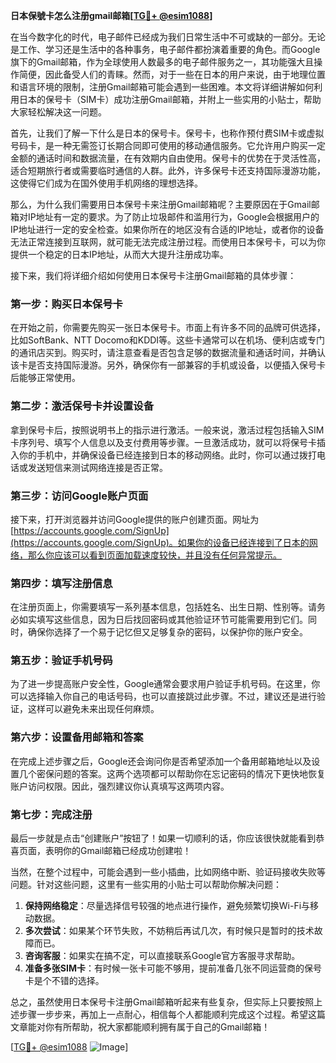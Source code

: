 **日本保號卡怎么注册gmail邮箱[[TG💪+ @esim1088](https://t.me/s/esim1088)]**

在当今数字化的时代，电子邮件已经成为我们日常生活中不可或缺的一部分。无论是工作、学习还是生活中的各种事务，电子邮件都扮演着重要的角色。而Google旗下的Gmail邮箱，作为全球使用人数最多的电子邮件服务之一，其功能强大且操作简便，因此备受人们的青睐。然而，对于一些在日本的用户来说，由于地理位置和语言环境的限制，注册Gmail邮箱可能会遇到一些困难。本文将详细讲解如何利用日本的保号卡（SIM卡）成功注册Gmail邮箱，并附上一些实用的小贴士，帮助大家轻松解决这一问题。

首先，让我们了解一下什么是日本的保号卡。保号卡，也称作预付费SIM卡或虚拟号码卡，是一种无需签订长期合同即可使用的移动通信服务。它允许用户购买一定金额的通话时间和数据流量，在有效期内自由使用。保号卡的优势在于灵活性高，适合短期旅行者或需要临时通信的人群。此外，许多保号卡还支持国际漫游功能，这使得它们成为在国外使用手机网络的理想选择。

那么，为什么我们需要用日本保号卡来注册Gmail邮箱呢？主要原因在于Gmail邮箱对IP地址有一定的要求。为了防止垃圾邮件和滥用行为，Google会根据用户的IP地址进行一定的安全检查。如果你所在的地区没有合适的IP地址，或者你的设备无法正常连接到互联网，就可能无法完成注册过程。而使用日本保号卡，可以为你提供一个稳定的日本IP地址，从而大大提升注册成功率。

接下来，我们将详细介绍如何使用日本保号卡注册Gmail邮箱的具体步骤：

### **第一步：购买日本保号卡**

在开始之前，你需要先购买一张日本保号卡。市面上有许多不同的品牌可供选择，比如SoftBank、NTT Docomo和KDDI等。这些卡通常可以在机场、便利店或专门的通讯店买到。购买时，请注意查看是否包含足够的数据流量和通话时间，并确认该卡是否支持国际漫游。另外，确保你有一部兼容的手机或设备，以便插入保号卡后能够正常使用。

### **第二步：激活保号卡并设置设备**

拿到保号卡后，按照说明书上的指示进行激活。一般来说，激活过程包括输入SIM卡序列号、填写个人信息以及支付费用等步骤。一旦激活成功，就可以将保号卡插入你的手机中，并确保设备已经连接到日本的移动网络。此时，你可以通过拨打电话或发送短信来测试网络连接是否正常。

### **第三步：访问Google账户页面**

接下来，打开浏览器并访问Google提供的账户创建页面。网址为[https://accounts.google.com/SignUp](https://accounts.google.com/SignUp)。如果你的设备已经连接到了日本的网络，那么你应该可以看到页面加载速度较快，并且没有任何异常提示。

### **第四步：填写注册信息**

在注册页面上，你需要填写一系列基本信息，包括姓名、出生日期、性别等。请务必如实填写这些信息，因为日后找回密码或其他验证环节可能需要用到它们。同时，确保你选择了一个易于记忆但又足够复杂的密码，以保护你的账户安全。

### **第五步：验证手机号码**

为了进一步提高账户安全性，Google通常会要求用户验证手机号码。在这里，你可以选择输入你自己的电话号码，也可以直接跳过此步骤。不过，建议还是进行验证，这样可以避免未来出现任何麻烦。

### **第六步：设置备用邮箱和答案**

在完成上述步骤之后，Google还会询问你是否希望添加一个备用邮箱地址以及设置几个密保问题的答案。这两个选项都可以帮助你在忘记密码的情况下更快地恢复账户访问权限。因此，强烈建议你认真填写这两项内容。

### **第七步：完成注册**

最后一步就是点击“创建账户”按钮了！如果一切顺利的话，你应该很快就能看到恭喜页面，表明你的Gmail邮箱已经成功创建啦！

当然，在整个过程中，可能会遇到一些小插曲，比如网络中断、验证码接收失败等问题。针对这些问题，这里有一些实用的小贴士可以帮助你解决问题：

1. **保持网络稳定**：尽量选择信号较强的地点进行操作，避免频繁切换Wi-Fi与移动数据。
2. **多次尝试**：如果某个环节失败，不妨稍后再试几次，有时候只是暂时的技术故障而已。
3. **咨询客服**：如果实在搞不定，可以直接联系Google官方客服寻求帮助。
4. **准备多张SIM卡**：有时候一张卡可能不够用，提前准备几张不同运营商的保号卡是个不错的选择。

总之，虽然使用日本保号卡注册Gmail邮箱听起来有些复杂，但实际上只要按照上述步骤一步步来，再加上一点耐心，相信每个人都能顺利完成这个过程。希望这篇文章能对你有所帮助，祝大家都能顺利拥有属于自己的Gmail邮箱！

[[TG💪+ @esim1088](https://t.me/s/esim1088) ![Image](https://i.postimg.cc/4NQfJmqS/Snipaste-2025-05-13-00-14-12.png)]
